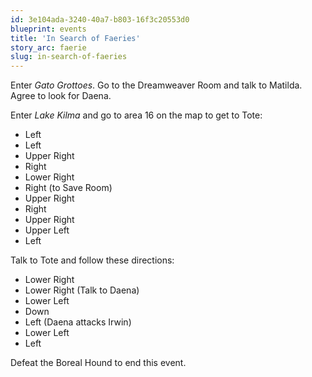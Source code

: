 ```yaml
---
id: 3e104ada-3240-40a7-b803-16f3c20553d0
blueprint: events
title: 'In Search of Faeries'
story_arc: faerie
slug: in-search-of-faeries
---
```

Enter *Gato Grottoes*. Go to the Dreamweaver Room and talk to Matilda. Agree to look for Daena.

Enter *Lake Kilma* and go to area 16 on the map to get to Tote:

* Left
* Left
* Upper Right
* Right
* Lower Right
* Right (to Save Room)
* Upper Right
* Right
* Upper Right
* Upper Left
* Left

Talk to Tote and follow these directions:

* Lower Right
* Lower Right (Talk to Daena)
* Lower Left
* Down
* Left (Daena attacks Irwin)
* Lower Left
* Left

Defeat the Boreal Hound to end this event.